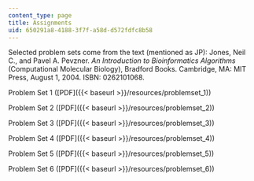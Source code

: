 ```yaml
---
content_type: page
title: Assignments
uid: 650291a8-4188-3f7f-a58d-d572fdfc8b58
---
```


Selected problem sets come from the text (mentioned as JP): Jones, Neil C., and Pavel A. Pevzner. _An Introduction to Bioinformatics Algorithms_ (Computational Molecular Biology), Bradford Books. Cambridge, MA: MIT Press, August 1, 2004. ISBN: 0262101068.

Problem Set 1 ([PDF]({{< baseurl >}}/resources/problemset_1))

Problem Set 2 ([PDF]({{< baseurl >}}/resources/problemset_2))

Problem Set 3 ([PDF]({{< baseurl >}}/resources/problemset_3))

Problem Set 4 ([PDF]({{< baseurl >}}/resources/problemset_4))

Problem Set 5 ([PDF]({{< baseurl >}}/resources/problemset_5))

Problem Set 6 ([PDF]({{< baseurl >}}/resources/problemset_6))
